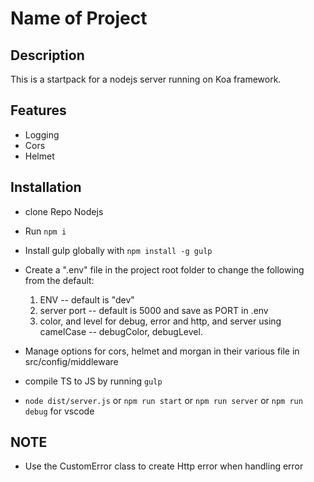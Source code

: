 # Name of Project

## Description

This is a startpack for a nodejs server running on Koa framework.

## Features

- Logging
- Cors
- Helmet

## Installation

- clone Repo Nodejs
- Run `npm i`
- Install gulp globally with `npm install -g gulp`
- Create a ".env" file in the project root folder to change the following from the default:

  1. ENV -- default is "dev"
  2. server port -- default is 5000 and save as PORT in .env
  3. color, and level for debug, error and http, and server using camelCase -- debugColor, debugLevel.

- Manage options for cors, helmet and morgan in their various file in src/config/middleware
- compile TS to JS by running `gulp`
- `node dist/server.js` or `npm run start` or `npm run server` or `npm run debug` for vscode

## NOTE

- Use the CustomError class to create Http error when handling error
